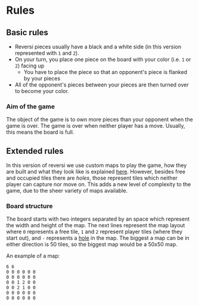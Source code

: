 # Rules

## Basic rules
- Reversi pieces usually have a black and a white side (in this version represented with `1` and `2`). 
- On your turn, you place one piece on the board with your color (i.e. `1` or `2`) facing up
	* You have to place the piece so that an opponent's piece is flanked by your pieces
- All of the opponent's pieces between your pieces are then turned over to become your color.

### Aim of the game
The object of the game is to own more pieces than your opponent when the game is over. The game is over when neither player has a move. Usually, this means the board is full.

## Extended rules
In this version of reversi we use custom maps to play the game, how they are built and what they look like is explained [here](#board-structure). However, besides free and occupied tiles there are _holes_, those represent tiles which neither player can capture nor move on. This adds a new level of complexity to the game, due to the sheer variety of maps available.

### Board structure

The board starts with two integers separated by an space which represent the width and height of the map. The next lines represent the map layout where `0` represents a free tile, `1` and `2` represent player tiles (where they start out), and `-` represents a [hole](#extended-rules) in the map. The biggest a map can be in either direction is 50 tiles, so the biggest map would be a 50x50 map.

An example of a map:

```
6 6
0 0 0 0 0 0
0 0 0 0 0 0
0 0 1 2 0 0
0 0 2 1 0 0
0 0 0 0 0 0
0 0 0 0 0 0
```